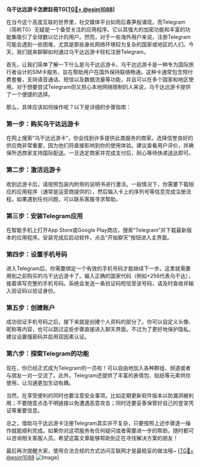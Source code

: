 **乌干达远游卡怎麽註冊TG[[TG💪+ @esim1088](https://t.me/s/esim1088)]**

在当今这个高度互联的世界里，社交媒体平台如雨后春笋般涌现，而Telegram（简称TG）无疑是一个备受关注的应用程序。它以其强大的加密功能和丰富的功能集吸引了全球数以亿计的用户。然而，对于一些海外用户来说，注册Telegram可能会遇到一些困难，尤其是那些身处网络环境较为复杂的国家或地区的人们。今天，我们就来聊聊如何通过乌干达远游卡轻松注册Telegram。

首先，让我们简单了解一下什么是乌干达远游卡。乌干达远游卡是一种专为国际旅行者设计的SIM卡服务，旨在帮助用户在国外保持联络畅通。这种卡通常包含预付费套餐，支持语音通话、短信以及数据流量等功能，并且可以在多个国家和地区使用。对于想要尝试Telegram但又担心本地网络限制的人来说，乌干达远游卡提供了一个便捷的选择。

那么，具体应该如何操作呢？以下是详细的步骤指南：

### 第一步：购买乌干达远游卡

在网上搜索“乌干达远游卡”，你会找到许多提供此类服务的商家。选择信誉良好的供应商非常重要，因为他们将直接影响到你的使用体验。建议查看用户评价，并确保所选商家支持国际配送。一旦选定商家并完成支付后，耐心等待快递送达即可。

### 第二步：激活远游卡

收到远游卡后，请按照包装内附带的说明书进行激活。一般情况下，你需要下载相应的应用程序（通常是运营商提供的），然后输入卡上的序列号等信息完成注册流程。如果遇到任何问题，可以联系客服寻求帮助。

### 第三步：安装Telegram应用

在智能手机上打开App Store或Google Play商店，搜索“Telegram”并下载最新版本的应用程序。安装完成后启动软件，点击“开始聊天”按钮进入主界面。

### 第四步：设置手机号码

进入Telegram后，你需要绑定一个有效的手机号码才能继续下一步。这里就需要用到之前购买的乌干达远游卡了。输入正确的国家代码（例如+256代表乌干达），接着填写完整的手机号码。系统会发送一条验证码短信至该号码，请及时查收并输入验证码以验证身份。

### 第五步：创建账户

成功验证手机号码之后，接下来就是创建个人资料的部分了。你可以自定义头像、昵称等内容，也可以跳过这些步骤直接进入聊天界面。不过为了更好地保护隐私，建议设置强密码并启用双因素认证。

### 第六步：探索Telegram的功能

现在，你已经正式成为Telegram的一员啦！可以自由地加入各种群组、频道或者与朋友一对一交流了。此外，Telegram还提供了丰富的表情包、贴纸等元素供你使用，让沟通更加生动有趣。

当然，在享受便利的同时也要注意安全事项。比如定期更新软件版本以防漏洞被利用；不要随意点击不明链接以免遭遇恶意攻击；同时还要妥善保管好自己的登录凭证等重要信息。

总之，借助乌干达远游卡注册Telegram其实并不复杂，只要按照上述步骤逐一操作就能顺利完成。如果你对这项服务有任何疑问或者需要进一步的帮助，随时都可以咨询相关客服人员。希望这篇文章能够帮助到正在寻找解决方案的朋友！

最后再次提醒大家，使用合法合规的方式访问互联网才是最稳妥的做法哦~ [[TG💪+ @esim1088](https://t.me/s/esim1088) ![Image](https://i.postimg.cc/4NQfJmqS/Snipaste-2025-05-13-00-14-12.png)]